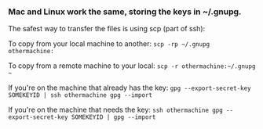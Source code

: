 ### Mac and Linux work the same, storing the keys in ~/.gnupg. 
The safest way to transfer the files is using scp (part of ssh):

To copy from your local machine to another:
``scp -rp ~/.gnupg othermachine:``

To copy from a remote machine to your local:
``scp -r othermachine:~/.gnupg ~``

If you're on the machine that already has the key:
``gpg --export-secret-key SOMEKEYID | ssh othermachine gpg --import``

If you're on the machine that needs the key:
``ssh othermachine gpg --export-secret-key SOMEKEYID | gpg --import``
